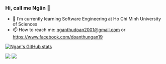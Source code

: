 ### Hi, call me Ngân 👋


- 🔭 I’m currently  learning Software Engineering at Ho Chi Minh University of Sciences
- 📫 How to reach me: nganthudoan2001@gmail.com or https://www.facebook.com/doanthungan19

[![Ngan's GitHub stats](https://github-readme-stats.vercel.app/api?username=thungan1909)](https://github.com/anuraghazra/github-readme-stats)

![](https://raw.githubusercontent.com/thungan1909/github-stats/master/generated/overview.svg#gh-dark-mode-only)
![](https://raw.githubusercontent.com/thungan1909/github-stats/master/generated/languages.svg#gh-dark-mode-only)
